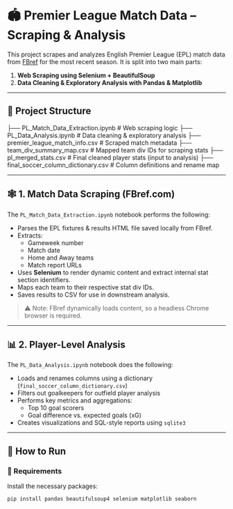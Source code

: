 # 🏟️ Premier League Match Data – Scraping & Analysis

This project scrapes and analyzes English Premier League (EPL) match data from [FBref](https://fbref.com/en/) for the most recent season. It is split into two main parts:

1. **Web Scraping using Selenium + BeautifulSoup**
2. **Data Cleaning & Exploratory Analysis with Pandas & Matplotlib**

---

## 📁 Project Structure

├── PL_Match_Data_Extraction.ipynb # Web scraping logic
├── PL_Data_Analysis.ipynb # Data cleaning & exploratory analysis
├── premier_league_match_info.csv # Scraped match metadata
├── team_div_summary_map.csv # Mapped team div IDs for scraping stats
├── pl_merged_stats.csv # Final cleaned player stats (input to analysis)
├── final_soccer_column_dictionary.csv # Column definitions and rename map


---

## 🕸️ 1. Match Data Scraping (FBref.com)

The `PL_Match_Data_Extraction.ipynb` notebook performs the following:

- Parses the EPL fixtures & results HTML file saved locally from FBref.
- Extracts:
  - Gameweek number
  - Match date
  - Home and Away teams
  - Match report URLs
- Uses **Selenium** to render dynamic content and extract internal stat section identifiers.
- Maps each team to their respective stat div IDs.
- Saves results to CSV for use in downstream analysis.

> ⚠️ Note: FBref dynamically loads content, so a headless Chrome browser is required.

---

## 📊 2. Player-Level Analysis

The `PL_Data_Analysis.ipynb` notebook does the following:

- Loads and renames columns using a dictionary (`final_soccer_column_dictionary.csv`)
- Filters out goalkeepers for outfield player analysis
- Performs key metrics and aggregations:
  - Top 10 goal scorers
  - Goal difference vs. expected goals (xG)
- Creates visualizations and SQL-style reports using `sqlite3`

---

## 🚀 How to Run

### 🔧 Requirements

Install the necessary packages:

```bash
pip install pandas beautifulsoup4 selenium matplotlib seaborn